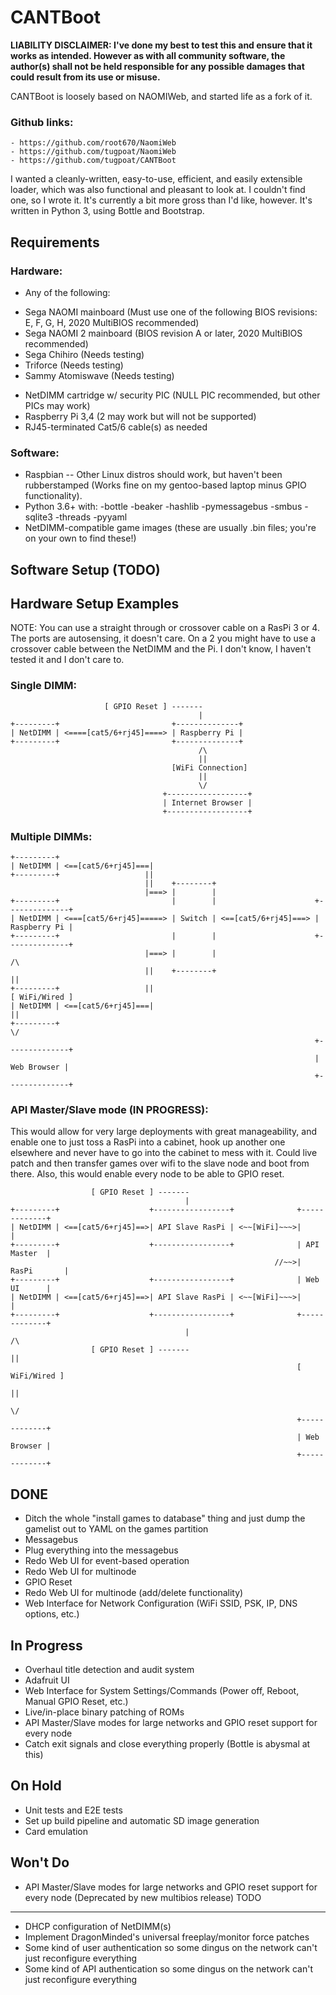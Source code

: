 CANTBoot
========
********LIABILITY DISCLAIMER: I've done my best to test this and ensure that it works as intended. However as with all community software, the author(s) shall not be held responsible for any possible damages that could result from its use or misuse.********


CANTBoot is loosely based on NAOMIWeb, and started life as a fork of it.
### Github links:
    - https://github.com/root670/NaomiWeb
    - https://github.com/tugpoat/NaomiWeb
    - https://github.com/tugpoat/CANTBoot

I wanted a cleanly-written, easy-to-use, efficient, and easily extensible loader, which was also functional and pleasant to look at.
I couldn't find one, so I wrote it. It's currently a bit more gross than I'd like, however.
It's written in Python 3, using Bottle and Bootstrap.



Requirements
------------
### Hardware:
 * Any of the following:
  - Sega NAOMI mainboard (Must use one of the following BIOS revisions: E, F, G, H, 2020 MultiBIOS recommended)
  - Sega NAOMI 2 mainboard (BIOS revision A or later, 2020 MultiBIOS recommended)
  - Sega Chihiro (Needs testing)
  - Triforce (Needs testing)
  - Sammy Atomiswave (Needs testing)

 * NetDIMM cartridge w/ security PIC (NULL PIC recommended, but other PICs may work)
 * Raspberry Pi 3,4 (2 may work but will not be supported)
 * RJ45-terminated Cat5/6 cable(s) as needed

### Software:
 * Raspbian -- Other Linux distros should work, but haven't been rubberstamped (Works fine on my gentoo-based laptop minus GPIO functionality).
 * Python 3.6+ with:
  -bottle
  -beaker
  -hashlib
  -pymessagebus
  -smbus
  -sqlite3
  -threads
  -pyyaml
 * NetDIMM-compatible game images (these are usually .bin files; you're on your own to find these!)

Software Setup (TODO)
---------------------

Hardware Setup Examples
-----------------------
NOTE: You can use a straight through or crossover cable on a RasPi 3 or 4. The ports are autosensing, it doesn't care.
      On a 2 you might have to use a crossover cable between the NetDIMM and the Pi. I don't know, I haven't tested it and I don't care to.

### Single DIMM:

                         [ GPIO Reset ] -------
                                              |
    +---------+                         +--------------+
    | NetDIMM | <====[cat5/6+rj45]====> | Raspberry Pi |
    +---------+                         +--------------+
                                              /\
                                              ||
                                        [WiFi Connection]
                                              ||
                                              \/
                                      +------------------+
                                      | Internet Browser |
                                      +------------------+

### Multiple DIMMs:

    +---------+
    | NetDIMM | <==[cat5/6+rj45]===|
    +---------+                   ||
                                  ||    +--------+
                                  |===> |        |
    +---------+                         |        |                      +--------------+
    | NetDIMM | <===[cat5/6+rj45]=====> | Switch | <==[cat5/6+rj45]===> | Raspberry Pi |
    +---------+                         |        |                      +--------------+
                                  |===> |        |                             /\
                                  ||    +--------+                             ||
    +---------+                   ||                                      [ WiFi/Wired ]
    | NetDIMM | <==[cat5/6+rj45]===|                                           ||
    +---------+                                                                \/
                                                                        +--------------+
                                                                        |  Web Browser |
                                                                        +--------------+

### API Master/Slave mode (IN PROGRESS):
This would allow for very large deployments with great manageability, and enable one to just toss a RasPi into a cabinet, hook up another one elsewhere and never have to go into the cabinet to mess with it. Could live patch and then transfer games over wifi to the slave node and boot from there. Also, this would enable every node to be able to GPIO reset.

                      [ GPIO Reset ] -------
                                           |
    +---------+                    +-----------------+              +-------------+
    | NetDIMM | <==[cat5/6+rj45]==>| API Slave RasPi | <~~[WiFi]~~~>|             |
    +---------+                    +-----------------+              | API Master  |
                                                               //~~>| RasPi       |
    +---------+                    +-----------------+              | Web UI      |
    | NetDIMM | <==[cat5/6+rj45]==>| API Slave RasPi | <~~[WiFi]~~~>|             |
    +---------+                    +-----------------+              +-------------+
                                           |                              /\
                      [ GPIO Reset ] -------                              ||
                                                                    [ WiFi/Wired ]
                                                                          ||
                                                                          \/
                                                                    +-------------+
                                                                    | Web Browser |
                                                                    +-------------+

DONE
----
 * Ditch the whole "install games to database" thing and just dump the gamelist out to YAML on the games partition
 * Messagebus
 * Plug everything into the messagebus
 * Redo Web UI for event-based operation
 * Redo Web UI for multinode
 * GPIO Reset
 * Redo Web UI for multinode (add/delete functionality)
 * Web Interface for Network Configuration (WiFi SSID, PSK, IP, DNS options, etc.)

In Progress
----
  * Overhaul title detection and audit system
  * Adafruit UI
  * Web Interface for System Settings/Commands (Power off, Reboot, Manual GPIO Reset, etc.)
  * Live/in-place binary patching of ROMs
  * API Master/Slave modes for large networks and GPIO reset support for every node
  * Catch exit signals and close everything properly (Bottle is abysmal at this)

On Hold
----
  * Unit tests and E2E tests
  * Set up build pipeline and automatic SD image generation
  * Card emulation

Won't Do
----
  * API Master/Slave modes for large networks and GPIO reset support for every node (Deprecated by new multibios release)
TODO
----
 * DHCP configuration of NetDIMM(s)
 * Implement DragonMinded's universal freeplay/monitor force patches
 * Some kind of user authentication so some dingus on the network can't just reconfigure everything
 * Some kind of API authentication so some dingus on the network can't just reconfigure everything

